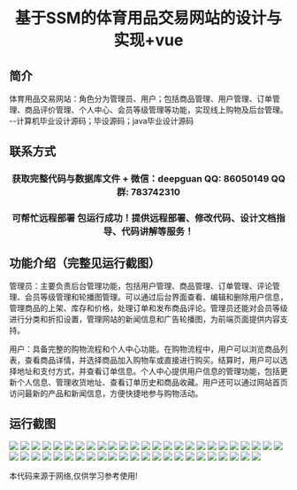 <p><h1 align="center">基于SSM的体育用品交易网站的设计与实现+vue</h1></p>

## 简介
体育用品交易网站：角色分为管理员、用户；包括商品管理、用户管理、订单管理、商品评价管理、个人中心、会员等级管理等功能，实现线上购物及后台管理。    --计算机毕业设计源码；毕设源码；java毕业设计源码


## 联系方式
<p><h3 align="center">获取完整代码与数据库文件 + 微信：deepguan QQ: 86050149 QQ群: 783742310</h3></p>
<p><h3 align="center">可帮忙远程部署 包运行成功！提供远程部署、修改代码、设计文档指导、代码讲解等服务！</h3></p>

## 功能介绍（完整见运行截图）
管理员：主要负责后台管理功能，包括用户管理、商品管理、订单管理、评论管理、会员等级管理和轮播图管理。可以通过后台界面查看、编辑和删除用户信息，管理商品的上架、库存和价格，处理订单和发布商品评论。管理员还能对会员等级进行分类和折扣设置，管理网站的新闻信息和广告轮播图，为前端页面提供内容支持。

用户：具备完整的购物流程和个人中心功能。在购物流程中，用户可以浏览商品列表，查看商品详情，并选择商品加入购物车或直接进行购买。结算时，用户可以选择地址和支付方式，并查看订单信息。个人中心提供用户信息的管理功能，包括更新个人信息、管理收货地址、查看订单历史和商品收藏。用户还可以通过网站首页访问最新的产品和新闻信息，方便快捷地参与购物活动。


## 运行截图
![](img/001.jpg)
![](img/002.jpg)
![](img/003.jpg)
![](img/004.jpg)
![](img/005.jpg)
![](img/006.jpg)
![](img/007.jpg)
![](img/008.jpg)
![](img/009.jpg)
![](img/010.jpg)
![](img/011.jpg)
![](img/012.jpg)
![](img/013.jpg)
![](img/014.jpg)
![](img/015.jpg)
![](img/016.jpg)
![](img/017.jpg)
![](img/018.jpg)
![](img/019.jpg)
![](img/020.jpg)
![](img/021.jpg)
![](img/022.jpg)
![](img/023.jpg)
![](img/024.jpg)
![](img/025.jpg)
![](img/026.jpg)
![](img/027.jpg)
![](img/028.jpg)
![](img/029.jpg)
![](img/030.jpg)
![](img/031.jpg)
![](img/032.jpg)
![](img/033.jpg)
![](img/034.jpg)
![](img/035.jpg)
![](img/036.jpg)
![](img/037.jpg)
![](img/038.jpg)
![](img/039.jpg)
![](img/040.jpg)
![](img/041.jpg)
![](img/042.jpg)
![](img/043.jpg)
![](img/044.jpg)
![](img/045.jpg)
![](img/046.jpg)
![](img/047.jpg)
![](img/048.jpg)

<p>本代码来源于网络,仅供学习参考使用!</p>
